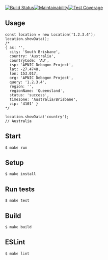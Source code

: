 [![Build Status](https://travis-ci.org/Konstantin6487/workshop-oop.svg?branch=master)](https://travis-ci.org/Konstantin6487/workshop-oop)[![Maintainability](https://api.codeclimate.com/v1/badges/11643fefb5b03daf117e/maintainability)](https://codeclimate.com/github/Konstantin6487/workshop-oop/maintainability)[![Test Coverage](https://api.codeclimate.com/v1/badges/11643fefb5b03daf117e/test_coverage)](https://codeclimate.com/github/Konstantin6487/workshop-oop/test_coverage)

## Usage
```
const location = new Location('1.2.3.4');
location.showData();
/*
{ as: '',
  city: 'South Brisbane',
  country: 'Australia',
  countryCode: 'AU',
  isp: 'APNIC Debogon Project',
  lat: -27.4748,
  lon: 153.017,
  org: 'APNIC Debogon Project',
  query: '1.2.3.4',
  region: '',
  regionName: 'Queensland',
  status: 'success',
  timezone: 'Australia/Brisbane',
  zip: '4101' }
*/

location.showData('country');
// Australia
```

## Start

```
$ make run
```

## Setup

```
$ make install
```

## Run tests

```
$ make test
```

## Build

```
$ make build
```

## ESLint

```
$ make lint
```
